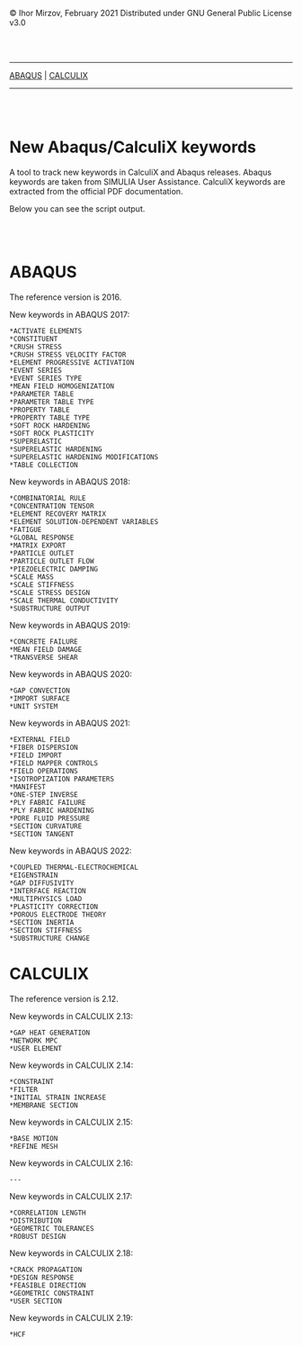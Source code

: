 © Ihor Mirzov, February 2021
Distributed under GNU General Public License v3.0

<br/><br/>



---

[ABAQUS](#ABAQUS) |
[CALCULIX](#CALCULIX)

---

<br/><br/>



# New Abaqus/CalculiX keywords

A tool to track new keywords in CalculiX and Abaqus releases. Abaqus keywords are taken from SIMULIA User Assistance. CalculiX keywords are extracted from the official PDF documentation.

Below you can see the script output.

<br/><br/>



# ABAQUS

The reference version is 2016.

New keywords in ABAQUS 2017:

    *ACTIVATE ELEMENTS
    *CONSTITUENT
    *CRUSH STRESS
    *CRUSH STRESS VELOCITY FACTOR
    *ELEMENT PROGRESSIVE ACTIVATION
    *EVENT SERIES
    *EVENT SERIES TYPE
    *MEAN FIELD HOMOGENIZATION
    *PARAMETER TABLE
    *PARAMETER TABLE TYPE
    *PROPERTY TABLE
    *PROPERTY TABLE TYPE
    *SOFT ROCK HARDENING
    *SOFT ROCK PLASTICITY
    *SUPERELASTIC
    *SUPERELASTIC HARDENING
    *SUPERELASTIC HARDENING MODIFICATIONS
    *TABLE COLLECTION

New keywords in ABAQUS 2018:

    *COMBINATORIAL RULE
    *CONCENTRATION TENSOR
    *ELEMENT RECOVERY MATRIX
    *ELEMENT SOLUTION-DEPENDENT VARIABLES
    *FATIGUE
    *GLOBAL RESPONSE
    *MATRIX EXPORT
    *PARTICLE OUTLET
    *PARTICLE OUTLET FLOW
    *PIEZOELECTRIC DAMPING
    *SCALE MASS
    *SCALE STIFFNESS
    *SCALE STRESS DESIGN
    *SCALE THERMAL CONDUCTIVITY
    *SUBSTRUCTURE OUTPUT

New keywords in ABAQUS 2019:

    *CONCRETE FAILURE
    *MEAN FIELD DAMAGE
    *TRANSVERSE SHEAR

New keywords in ABAQUS 2020:

    *GAP CONVECTION
    *IMPORT SURFACE
    *UNIT SYSTEM

New keywords in ABAQUS 2021:

    *EXTERNAL FIELD
    *FIBER DISPERSION
    *FIELD IMPORT
    *FIELD MAPPER CONTROLS
    *FIELD OPERATIONS
    *ISOTROPIZATION PARAMETERS
    *MANIFEST
    *ONE-STEP INVERSE
    *PLY FABRIC FAILURE
    *PLY FABRIC HARDENING
    *PORE FLUID PRESSURE
    *SECTION CURVATURE
    *SECTION TANGENT

New keywords in ABAQUS 2022:

    *COUPLED THERMAL-ELECTROCHEMICAL
    *EIGENSTRAIN
    *GAP DIFFUSIVITY
    *INTERFACE REACTION
    *MULTIPHYSICS LOAD
    *PLASTICITY CORRECTION
    *POROUS ELECTRODE THEORY
    *SECTION INERTIA
    *SECTION STIFFNESS
    *SUBSTRUCTURE CHANGE

# CALCULIX

The reference version is 2.12.

New keywords in CALCULIX 2.13:

    *GAP HEAT GENERATION
    *NETWORK MPC
    *USER ELEMENT

New keywords in CALCULIX 2.14:

    *CONSTRAINT
    *FILTER
    *INITIAL STRAIN INCREASE
    *MEMBRANE SECTION

New keywords in CALCULIX 2.15:

    *BASE MOTION
    *REFINE MESH

New keywords in CALCULIX 2.16:

    ---

New keywords in CALCULIX 2.17:

    *CORRELATION LENGTH
    *DISTRIBUTION
    *GEOMETRIC TOLERANCES
    *ROBUST DESIGN

New keywords in CALCULIX 2.18:

    *CRACK PROPAGATION
    *DESIGN RESPONSE
    *FEASIBLE DIRECTION
    *GEOMETRIC CONSTRAINT
    *USER SECTION

New keywords in CALCULIX 2.19:

    *HCF
